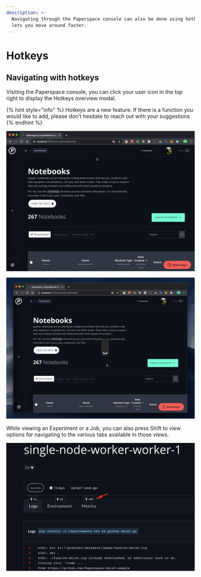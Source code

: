 ```yaml
---
description: >-
  Navigating through the Paperspace console can also be done using hotkeys. This
  lets you move around faster.
---
```


# Hotkeys

## Navigating with hotkeys

Visiting the Paperspace console, you can click your user icon in the top right to display the Hotkeys overview modal.

{% hint style="info" %}
 Hotkeys are a new feature. If there is a function you would like to add, please don't hesitate to reach out with your suggestions
{% endhint %}

![](../.gitbook/assets/2020-03-30-12.44.57.gif)

![](../.gitbook/assets/2020-03-30-12.45.53.gif)

While viewing an Experiment or a Job, you can also press Shift to view options for navigating to the various tabs available in those views.

![](../.gitbook/assets/image%20%2853%29.png)



